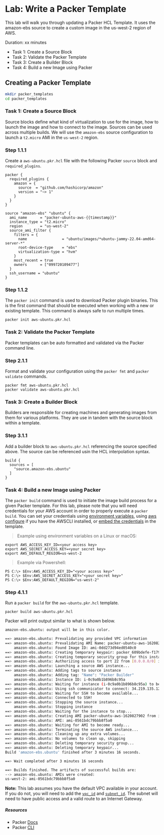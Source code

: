 # Lab: Write a Packer Template
This lab will walk you through updating a Packer HCL Template. It uses the amazon-ebs source to create a custom image in the us-west-2 region of AWS.

Duration: xx minutes

- Task 1: Create a Source Block
- Task 2: Validate the Packer Template
- Task 3: Create a Builder Block
- Task 4: Build a new Image using Packer

## Creating a Packer Template

```bash
mkdir packer_templates
cd packer_templates
```

### Task 1: Create a Source Block
Source blocks define what kind of virtualization to use for the image, how to launch the image and how to connect to the image.  Sources can be used across multiple builds.  We will use the `amazon-ebs` source configuration to launch a `t2.micro` AMI in the `us-west-2` region.

### Step 1.1.1

Create a `aws-ubuntu.pkr.hcl` file with the following Packer `source` block and `required_plugins`.

```hcl
packer {
  required_plugins {
    amazon = {
      source  = "github.com/hashicorp/amazon"
      version = "~> 1"
    }
  }
}

source "amazon-ebs" "ubuntu" {
  ami_name      = "packer-ubuntu-aws-{{timestamp}}"
  instance_type = "t2.micro"
  region        = "us-west-2"
  source_ami_filter {
    filters = {
      name                = "ubuntu/images/*ubuntu-jammy-22.04-amd64-server-*"
      root-device-type    = "ebs"
      virtualization-type = "hvm"
    }
    most_recent = true
    owners      = ["099720109477"]
  }
  ssh_username = "ubuntu"
}
```

### Step 1.1.2
The `packer init` command is used to download Packer plugin binaries. This is the first command that should be executed when working with a new or existing template. This command is always safe to run multiple times.

```shell
packer init aws-ubuntu.pkr.hcl
```

### Task 2: Validate the Packer Template
Packer templates can be auto formatted and validated via the Packer command line.

### Step 2.1.1

Format and validate your configuration using the `packer fmt` and `packer validate` commands.

```shell
packer fmt aws-ubuntu.pkr.hcl 
packer validate aws-ubuntu.pkr.hcl
```

### Task 3: Create a Builder Block
Builders are responsible for creating machines and generating images from them for various platforms.  They are use in tandem with the source block within a template.

### Step 3.1.1
Add a builder block to `aws-ubuntu.pkr.hcl` referencing the source specified above.  The source can be referenced usin the HCL interpolation syntax.

```hcl
build {
  sources = [
    "source.amazon-ebs.ubuntu"
  ]
}
```

### Task 4: Build a new Image using Packer
The `packer build` command is used to initiate the image build process for a given Packer template. For this lab, please note that you will need credentials for your AWS account in order to properly execute a `packer build`. You can set your credentials using [environment variables](https://docs.aws.amazon.com/cli/latest/userguide/cli-configure-envvars.html#linux), using [aws configure](https://docs.aws.amazon.com/cli/latest/reference/configure/) if you have the AWSCLI installed, or [embed the credentials](https://www.packer.io/docs/builders/amazon/ebsvolume#access-configuration) in the template.

> Example using environment variables on a Linux or macOS:

```shell
export AWS_ACCESS_KEY_ID=<your access key>
export AWS_SECRET_ACCESS_KEY=<your secret key>
export AWS_DEFAULT_REGION=us-west-2
```

> Example via Powershell:

```pwsh
PS C:\> $Env:AWS_ACCESS_KEY_ID="<your access key>"
PS C:\> $Env:AWS_SECRET_ACCESS_KEY="<your secret key>"
PS C:\> $Env:AWS_DEFAULT_REGION="us-west-2"
```

### Step 4.1.1
Run a `packer build` for the `aws-ubuntu.pkr.hcl` template.

```shell
packer build aws-ubuntu.pkr.hcl
```

Packer will print output similar to what is shown below.

```bash
amazon-ebs.ubuntu: output will be in this color.

==> amazon-ebs.ubuntu: Prevalidating any provided VPC information
==> amazon-ebs.ubuntu: Prevalidating AMI Name: packer-ubuntu-aws-1620827902
    amazon-ebs.ubuntu: Found Image ID: ami-0dd273d94ed0540c0
==> amazon-ebs.ubuntu: Creating temporary keypair: packer_609bdefe-f179-a11c-3bfd-6f4deda66c99
==> amazon-ebs.ubuntu: Creating temporary security group for this instance: packer_609bdf00-c182-00a1-e516-32aea832ff9e
==> amazon-ebs.ubuntu: Authorizing access to port 22 from [0.0.0.0/0] in the temporary security groups...
==> amazon-ebs.ubuntu: Launching a source AWS instance...
==> amazon-ebs.ubuntu: Adding tags to source instance
    amazon-ebs.ubuntu: Adding tag: "Name": "Packer Builder"
    amazon-ebs.ubuntu: Instance ID: i-0c9a0b1b896b8c95a
==> amazon-ebs.ubuntu: Waiting for instance (i-0c9a0b1b896b8c95a) to become ready...
==> amazon-ebs.ubuntu: Using ssh communicator to connect: 34.219.135.12
==> amazon-ebs.ubuntu: Waiting for SSH to become available...
==> amazon-ebs.ubuntu: Connected to SSH!
==> amazon-ebs.ubuntu: Stopping the source instance...
    amazon-ebs.ubuntu: Stopping instance
==> amazon-ebs.ubuntu: Waiting for the instance to stop...
==> amazon-ebs.ubuntu: Creating AMI packer-ubuntu-aws-1620827902 from instance i-0c9a0b1b896b8c95a
    amazon-ebs.ubuntu: AMI: ami-0561bdc79bbb8f5a0
==> amazon-ebs.ubuntu: Waiting for AMI to become ready...
==> amazon-ebs.ubuntu: Terminating the source AWS instance...
==> amazon-ebs.ubuntu: Cleaning up any extra volumes...
==> amazon-ebs.ubuntu: No volumes to clean up, skipping
==> amazon-ebs.ubuntu: Deleting temporary security group...
==> amazon-ebs.ubuntu: Deleting temporary keypair...
Build 'amazon-ebs.ubuntu' finished after 3 minutes 16 seconds.

==> Wait completed after 3 minutes 16 seconds

==> Builds finished. The artifacts of successful builds are:
--> amazon-ebs.ubuntu: AMIs were created:
us-west-2: ami-0561bdc79bbb8f5a0
```

**Note:** This lab assumes you have the default VPC available in your account. If you do not, you will need to add the [`vpc_id`](https://www.packer.io/docs/builders/amazon/ebs#vpc_id) and [`subnet_id`](https://www.packer.io/docs/builders/amazon/ebs#subnet_id). The subnet will need to have public access and a valid route to an Internet Gateway.

##### Resources
* Packer [Docs](https://www.packer.io/docs/index.html)
* Packer [CLI](https://www.packer.io/docs/commands/index.html)
